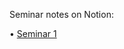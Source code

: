 Seminar notes on Notion: 

• [Seminar 1](https://unexpected-fin-7b2.notion.site/Seminar-1-2accdbe22b304fdf8d864d3bf15115a0)
